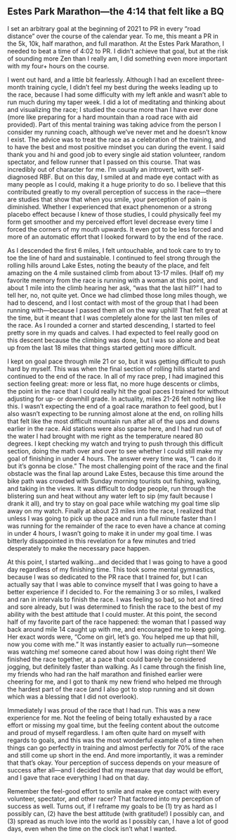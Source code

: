 ## Estes Park Marathon—the 4:14 that felt like a BQ

I set an arbitrary goal at the beginning of 2021 to PR in every “road distance” over the course of the calendar year. To me, this meant a PR in the 5k, 10k, half marathon, and full marathon. At the Estes Park Marathon, I needed to beat a time of 4:02 to PR. I didn’t achieve that goal, but at the risk of sounding more Zen than I really am, I did something even more important with my four+ hours on the course.

I went out hard, and a little bit fearlessly. Although I had an excellent three-month training cycle, I didn’t feel my best during the weeks leading up to the race, because I had some difficulty with my left ankle and wasn’t able to run much during my taper week. I did a lot of meditating and thinking about and visualizing the race; I studied the course more than I have ever done (more like preparing for a hard mountain than a road race with aid provided). Part of this mental training was taking advice from the person I consider my running coach, although we’ve never met and he doesn’t know I exist. The advice was to treat the race as a celebration of the training, and to have the best and most positive mindset you can during the event. I said thank you and hi and good job to every single aid station volunteer, random spectator, and fellow runner that I passed on this course. That was incredibly out of character for me. I’m usually an introvert, with self-diagnosed RBF. But on this day, I smiled at and made eye contact with as many people as I could, making it a huge priority to do so. I believe that this contributed greatly to my overall perception of success in the race—there are studies that show that when you smile, your perception of pain is diminished. Whether I experienced that exact phenomenon or a strong placebo effect because I knew of those studies, I could physically feel my form get smoother and my perceived effort level decrease every time I forced the corners of my mouth upwards. It even got to be less forced and more of an automatic effort that I looked forward to by the end of the race.

As I descended the first 6 miles, I felt untouchable, and took care to try to toe the line of hard and sustainable. I continued to feel strong through the rolling hills around Lake Estes, noting the beauty of the place, and felt amazing on the 4 mile sustained climb from about 13-17 miles. (Half of) my favorite memory from the race is running with a woman at this point, and about 1 mile into the climb hearing her ask, “was that the last hill?” I had to tell her, no, not quite yet. Once we had climbed those long miles though, we had to descend, and I lost contact with most of the group that I had been running with—because I passed them all on the way uphill! That felt great at the time, but it meant that I was completely alone for the last ten miles of the race. As I rounded a corner and started descending, I started to feel pretty sore in my quads and calves. I had expected to feel really good on this descent because the climbing was done, but I was so alone and beat up from the last 18 miles that things started getting more difficult.

I kept on goal pace through mile 21 or so, but it was getting difficult to push hard by myself. This was when the final section of rolling hills started and continued to the end of the race. In all of my race prep, I had imagined this section feeling great: more or less flat, no more huge descents or climbs, the point in the race that I could really hit the goal paces I trained for without adjusting for up- or downhill grade. In actuality, miles 21-26 felt nothing like this. I wasn’t expecting the end of a goal race marathon to feel good, but I also wasn’t expecting to be running almost alone at the end, on rolling hills that felt like the most difficult mountain run after all of the ups and downs earlier in the race. Aid stations were also sparse here, and I had run out of the water I had brought with me right as the temperature neared 80 degrees. I kept checking my watch and trying to push through this difficult section, doing the math over and over to see whether I could still make my goal of finishing in under 4 hours. The answer every time was, “I can do it but it’s gonna be close.” The most challenging point of the race and the final obstacle was the final lap around Lake Estes, because this time around the bike path was crowded with Sunday morning tourists out fishing, walking, and taking in the views. It was difficult to dodge people, run through the blistering sun and heat without any water left to sip (my fault because I drank it all), and try to stay on goal pace while watching my goal time slip away on my watch. Finally at about 23 miles into the race, I realized that unless I was going to pick up the pace and run a full minute faster than I was running for the remainder of the race to even have a chance at coming in under 4 hours, I wasn’t going to make it in under my goal time. I was bitterly disappointed in this revelation for a few minutes and tried desperately to make the necessary pace happen.

At this point, I started walking…and decided that I was going to have a good day regardless of my finishing time. This took some mental gymnastics, because I was so dedicated to the PR race that I trained for, but I can actually say that I was able to convince myself that I was going to have a better experience if I decided to. For the remaining 3 or so miles, I walked and ran in intervals to finish the race. I was feeling so bad, so hot and tired and sore already, but I was determined to finish the race to the best of my ability with the best attitude that I could muster. At this point, the second half of my favorite part of the race happened: the woman that I passed way back around mile 14 caught up with me, and encouraged me to keep going. Her exact words were, “Come on girl, let’s go. You helped me up that hill, now you come with me.” It was instantly easier to actually run—someone was watching me! someone cared about how I was doing right then! We finished the race together, at a pace that could barely be considered jogging, but definitely faster than walking. As I came through the finish line, my friends who had ran the half marathon and finished earlier were cheering for me, and I got to thank my new friend who helped me through the hardest part of the race (and I also got to stop running and sit down which was a blessing that I did not overlook).

Immediately I was proud of the race that I had run. This was a new experience for me. Not the feeling of being totally exhausted by a race effort or missing my goal time, but the feeling content about the outcome and proud of myself regardless. I am often quite hard on myself with regards to goals, and this was the most wonderful example of a time when things can go perfectly in training and almost perfectly for 70% of the race and still come up short in the end. And more importantly, it was a reminder that that’s okay. Your perception of success depends on your measure of success after all—and I decided that my measure that day would be effort, and I gave that race everything I had on that day.

Remember the feel-good effort to smile and make eye contact with every volunteer, spectator, and other racer? That factored into my perception of success as well. Turns out, if I reframe my goals to be (1) try as hard as I possibly can, (2) have the best attitude (with gratitude!) I possibly can, and (3) spread as much love into the world as I possibly can, I have a lot of good days, even when the time on the clock isn’t what I wanted.
